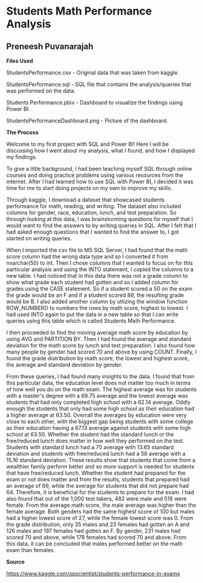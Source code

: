 # Students Math Performance Analysis

## **Preneesh Puvanarajah**

**Files Used** 

StudentsPerformance.csv - Original data that was taken from kaggle.

StudentsPerformance.sql - SQL file that contains the analysis/queries that was performed on the data.

Students Performance.pbix - Dashboard to visualize the findings using Power BI.

StudentsPerformanceDashboard.png - Picture of the dashboard.

**The Process**

Welcome to my first project with SQL and Power BI! Here I will be discussing how I went about my analysis, what I found, and how I displayed my findings. 

To give a little background, I had been teaching myself SQL through online courses and doing practice problems using various resources from the internet. After I had learned how to use SQL with Power BI, I decided it was time for me to start doing projects on my own to improve my skills. 

Through kaggle, I download a dataset that showcased students performance for math, reading, and writing. The dataset also included columns for gender, race, education, lunch, and test preparation. So through looking at this data, I was brainstorming questions for myself that I would want to find the answers to by writing queries in SQL. After I felt that I had asked enough questions that I wanted to find the answer to, I got started on writing queries.

When I imported the csv file to MS SQL Server, I had found that the math score column had the wrong data type and so I converted it from nvarchar(50) to int. Then I chose columns that I wanted to focus on for this particular analysis and using the INTO statement, I copied the columns to a new table. I had noticed that in this data there was not a grade column to show what grade each student had gotten and so I added column for grades using the CASE statement. So if a student scored a 50 on the exam the grade would be an F and if a student scored 88, the resulting grade would be B. I also added another column by utlizing the window function ROW_NUMBER() to numbers the rows by math score, highest to lowest. I had used INTO again to put the data in a new table so that I can write queries using this table which is called Students Math Performance.

I then proceeded to find the moving average math score by education by using AVG and PARTITION BY. Then I had found the average and standard deviation for the math score by lunch and test preparation. I also found how many people by gender had scored 70 and above by using COUNT. Finally, I found the grade distribution by math score, the lowest and highest score, the average and standard deviation by gender. 

From these queries, I had found many insights to the data. I found that from this particular data, the education level does not matter too much in terms of how well you do on the math exam. The highest average was for students with a master's degree with a 69.75 average and the lowest average was students that had only completed high school with a 62.14 average. Oddly enough the students that only had some high school as their education had a higher average at 63.50. Overrall the averages by education were very close to each other, with the biggest gap being students with some college as their education having a 67.13 average against students with some high school at 63.50. Whether the student had the standard lunch or the free/reduced lunch does matter in how well they performed on the test. Students with standard lunch had a 70 average with 13.65 standard deviation and students with free/reduced lunch had a 58 average with a 15.16 standard deviation. These results show that students that come from a wealthier family perform better and so more support is needed for students that have free/reduced lunch. Whether the student had prepared for the exam or not does matter and from the results, students that prepared had an average of 69, while the average for students that did not prepare had 64. Therefore, it is beneficial for the students to prepare for the exam. I had also found that out of the 1,000 test takers, 482 were male and 518 were female. From the average math score, the male average was higher than the female average. Both genders had the same highest score of 100 but males had a higher lowest score of 27, while the female lowest score was 0. From the grade distribution, only 35 males and 23 females had gotten an A and 126 males and 197 females had gotten an F. By gender, 231 males had scored 70 and above, while 178 females had scored 70 and above. From this data, it can be concluded that males performed better on the math exam than females.  

**Source**

https://www.kaggle.com/spscientist/students-performance-in-exams
